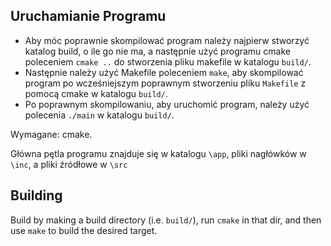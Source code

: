## Uruchamianie Programu
 * Aby móc poprawnie skompilować program należy najpierw stworzyć katalog build, o ile go nie ma, a następnie użyć programu cmake poleceniem `cmake ..` do stworzenia pliku makefile w katalogu `build/`.
 * Następnie należy użyć Makefile poleceniem `make`, aby skompilować program po wcześniejszym poprawnym stworzeniu pliku `Makefile` z pomocą cmake w katalogu `build/`. 
 * Po poprawnym skompilowaniu, aby uruchomić program, należy użyć polecenia `./main` w katalogu `build/`.

Wymagane: cmake.

Główna pętla programu znajduje się w katalogu `\app`, pliki nagłówków w `\inc`, a pliki źródłowe w `\src`

## Building
Build by making a build directory (i.e. `build/`), run `cmake` in that dir, and then use `make` to build the desired target.
